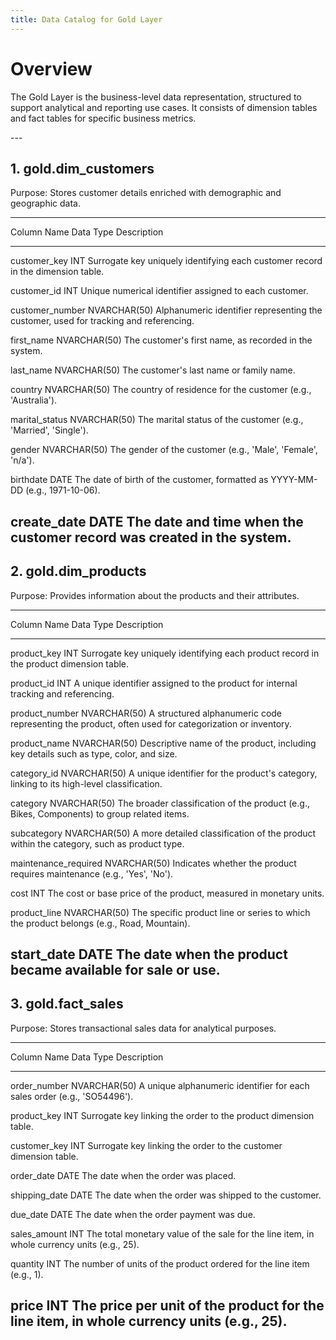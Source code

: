 ```yaml
---
title: Data Catalog for Gold Layer
---
```


# Overview

The Gold Layer is the business-level data representation, structured to
support analytical and reporting use cases. It consists of dimension
tables and fact tables for specific business metrics.

\-\--

## 1. gold.dim_customers

Purpose: Stores customer details enriched with demographic and
geographic data.

  -----------------------------------------------------------------------
  Column Name             Data Type               Description
  ----------------------- ----------------------- -----------------------
  customer_key            INT                     Surrogate key uniquely
                                                  identifying each
                                                  customer record in the
                                                  dimension table.

  customer_id             INT                     Unique numerical
                                                  identifier assigned to
                                                  each customer.

  customer_number         NVARCHAR(50)            Alphanumeric identifier
                                                  representing the
                                                  customer, used for
                                                  tracking and
                                                  referencing.

  first_name              NVARCHAR(50)            The customer\'s first
                                                  name, as recorded in
                                                  the system.

  last_name               NVARCHAR(50)            The customer\'s last
                                                  name or family name.

  country                 NVARCHAR(50)            The country of
                                                  residence for the
                                                  customer (e.g.,
                                                  \'Australia\').

  marital_status          NVARCHAR(50)            The marital status of
                                                  the customer (e.g.,
                                                  \'Married\',
                                                  \'Single\').

  gender                  NVARCHAR(50)            The gender of the
                                                  customer (e.g.,
                                                  \'Male\', \'Female\',
                                                  \'n/a\').

  birthdate               DATE                    The date of birth of
                                                  the customer, formatted
                                                  as YYYY-MM-DD (e.g.,
                                                  1971-10-06).

  create_date             DATE                    The date and time when
                                                  the customer record was
                                                  created in the system.
  -----------------------------------------------------------------------

## 2. gold.dim_products

Purpose: Provides information about the products and their attributes.

  -----------------------------------------------------------------------
  Column Name             Data Type               Description
  ----------------------- ----------------------- -----------------------
  product_key             INT                     Surrogate key uniquely
                                                  identifying each
                                                  product record in the
                                                  product dimension
                                                  table.

  product_id              INT                     A unique identifier
                                                  assigned to the product
                                                  for internal tracking
                                                  and referencing.

  product_number          NVARCHAR(50)            A structured
                                                  alphanumeric code
                                                  representing the
                                                  product, often used for
                                                  categorization or
                                                  inventory.

  product_name            NVARCHAR(50)            Descriptive name of the
                                                  product, including key
                                                  details such as type,
                                                  color, and size.

  category_id             NVARCHAR(50)            A unique identifier for
                                                  the product\'s
                                                  category, linking to
                                                  its high-level
                                                  classification.

  category                NVARCHAR(50)            The broader
                                                  classification of the
                                                  product (e.g., Bikes,
                                                  Components) to group
                                                  related items.

  subcategory             NVARCHAR(50)            A more detailed
                                                  classification of the
                                                  product within the
                                                  category, such as
                                                  product type.

  maintenance_required    NVARCHAR(50)            Indicates whether the
                                                  product requires
                                                  maintenance (e.g.,
                                                  \'Yes\', \'No\').

  cost                    INT                     The cost or base price
                                                  of the product,
                                                  measured in monetary
                                                  units.

  product_line            NVARCHAR(50)            The specific product
                                                  line or series to which
                                                  the product belongs
                                                  (e.g., Road, Mountain).

  start_date              DATE                    The date when the
                                                  product became
                                                  available for sale or
                                                  use.
  -----------------------------------------------------------------------

## 3. gold.fact_sales

Purpose: Stores transactional sales data for analytical purposes.

  -----------------------------------------------------------------------
  Column Name             Data Type               Description
  ----------------------- ----------------------- -----------------------
  order_number            NVARCHAR(50)            A unique alphanumeric
                                                  identifier for each
                                                  sales order (e.g.,
                                                  \'SO54496\').

  product_key             INT                     Surrogate key linking
                                                  the order to the
                                                  product dimension
                                                  table.

  customer_key            INT                     Surrogate key linking
                                                  the order to the
                                                  customer dimension
                                                  table.

  order_date              DATE                    The date when the order
                                                  was placed.

  shipping_date           DATE                    The date when the order
                                                  was shipped to the
                                                  customer.

  due_date                DATE                    The date when the order
                                                  payment was due.

  sales_amount            INT                     The total monetary
                                                  value of the sale for
                                                  the line item, in whole
                                                  currency units (e.g.,
                                                  25).

  quantity                INT                     The number of units of
                                                  the product ordered for
                                                  the line item (e.g.,
                                                  1).

  price                   INT                     The price per unit of
                                                  the product for the
                                                  line item, in whole
                                                  currency units (e.g.,
                                                  25).
  -----------------------------------------------------------------------
